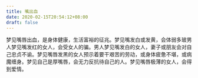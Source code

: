 ```yaml
---
title: 嘴出血
date: 2020-02-15T20:54:12+08:00
draft: false
---
```


梦见嘴唇出血，是身体健康，生活富裕的征兆。梦见嘴发白或发黄，会体弱多玻男人梦见嘴发红的女人，会受女人的骗。男人梦见嘴发白的女人，妻子或朋友会对自己忠贞不谕。梦见嘴唇发黑的女人预示着要干艰苦的劳动，或身体疲惫不堪，或病魔缠身。梦见自己是厚嘴唇，会无力反抗待自己的人。梦见嘴唇极薄的女人，会得到爱情。